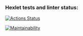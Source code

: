 ### Hexlet tests and linter status:
[![Actions Status](https://github.com/smyslovsv/java-project-61/workflows/hexlet-check/badge.svg)](https://github.com/smyslovsv/java-project-61/actions)

[![Maintainability](https://api.codeclimate.com/v1/badges/bc953fb0ab378995dab3/maintainability)](https://codeclimate.com/github/hexlet-boilerplates/java-package/maintainability)
